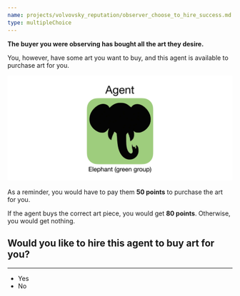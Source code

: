 ```yaml
---
name: projects/volvovsky_reputation/observer_choose_to_hire_success.md
type: multipleChoice
---
```


**The buyer you were observing has bought all the art they desire.**

You, however, have some art you want to buy, and this agent is available to purchase art for you.

![robot image](projects/volvovsky_reputation/agent_elephant.jpg)

As a reminder, you would have to pay them **50 points** to purchase the art for you.

If the agent buys the correct art piece, you would get **80 points**. Otherwise, you would get nothing.

## Would you like to hire this agent to buy art for you?

---

- Yes
- No
